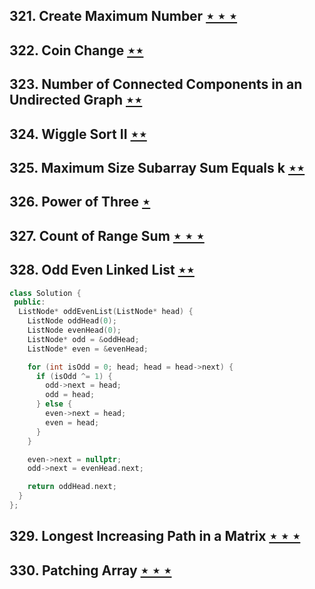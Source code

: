 ## 321. Create Maximum Number [$\star\star\star$](https://leetcode.com/problems/create-maximum-number)

## 322. Coin Change [$\star\star$](https://leetcode.com/problems/coin-change)

## 323. Number of Connected Components in an Undirected Graph [$\star\star$](https://leetcode.com/problems/number-of-connected-components-in-an-undirected-graph)

## 324. Wiggle Sort II [$\star\star$](https://leetcode.com/problems/wiggle-sort-ii)

## 325. Maximum Size Subarray Sum Equals k [$\star\star$](https://leetcode.com/problems/maximum-size-subarray-sum-equals-k)

## 326. Power of Three [$\star$](https://leetcode.com/problems/power-of-three)

## 327. Count of Range Sum [$\star\star\star$](https://leetcode.com/problems/count-of-range-sum)

## 328. Odd Even Linked List [$\star\star$](https://leetcode.com/problems/odd-even-linked-list)

```cpp
class Solution {
 public:
  ListNode* oddEvenList(ListNode* head) {
    ListNode oddHead(0);
    ListNode evenHead(0);
    ListNode* odd = &oddHead;
    ListNode* even = &evenHead;

    for (int isOdd = 0; head; head = head->next) {
      if (isOdd ^= 1) {
        odd->next = head;
        odd = head;
      } else {
        even->next = head;
        even = head;
      }
    }

    even->next = nullptr;
    odd->next = evenHead.next;

    return oddHead.next;
  }
};
```

## 329. Longest Increasing Path in a Matrix [$\star\star\star$](https://leetcode.com/problems/longest-increasing-path-in-a-matrix)

## 330. Patching Array [$\star\star\star$](https://leetcode.com/problems/patching-array)
